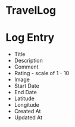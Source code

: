 # TravelLog
# Log Entry
* Title
* Description
* Comment
* Rating - scale of 1 - 10
* Image
* Start Date
* End Date
* Latitude
* Longitude
* Created At
* Updated At
